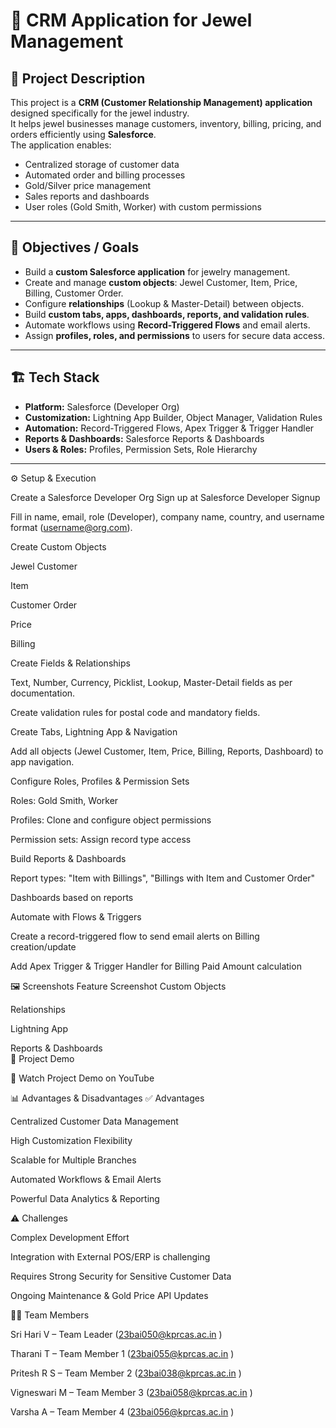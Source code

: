 # 💎 CRM Application for Jewel Management

## 📖 Project Description
This project is a **CRM (Customer Relationship Management) application** designed specifically for the jewel industry.  
It helps jewel businesses manage customers, inventory, billing, pricing, and orders efficiently using **Salesforce**.  
The application enables:
- Centralized storage of customer data
- Automated order and billing processes
- Gold/Silver price management
- Sales reports and dashboards
- User roles (Gold Smith, Worker) with custom permissions

---

## 🎯 Objectives / Goals
- Build a **custom Salesforce application** for jewelry management.
- Create and manage **custom objects**: Jewel Customer, Item, Price, Billing, Customer Order.
- Configure **relationships** (Lookup & Master-Detail) between objects.
- Build **custom tabs, apps, dashboards, reports, and validation rules**.
- Automate workflows using **Record-Triggered Flows** and email alerts.
- Assign **profiles, roles, and permissions** to users for secure data access.

---

## 🏗️ Tech Stack
- **Platform:** Salesforce (Developer Org)
- **Customization:** Lightning App Builder, Object Manager, Validation Rules
- **Automation:** Record-Triggered Flows, Apex Trigger & Trigger Handler
- **Reports & Dashboards:** Salesforce Reports & Dashboards
- **Users & Roles:** Profiles, Permission Sets, Role Hierarchy

---

⚙️ Setup & Execution

Create a Salesforce Developer Org
Sign up at Salesforce Developer Signup

Fill in name, email, role (Developer), company name, country, and username format (username@org.com).

Create Custom Objects

Jewel Customer

Item

Customer Order

Price

Billing

Create Fields & Relationships

Text, Number, Currency, Picklist, Lookup, Master-Detail fields as per documentation.

Create validation rules for postal code and mandatory fields.

Create Tabs, Lightning App & Navigation

Add all objects (Jewel Customer, Item, Price, Billing, Reports, Dashboard) to app navigation.

Configure Roles, Profiles & Permission Sets

Roles: Gold Smith, Worker

Profiles: Clone and configure object permissions

Permission sets: Assign record type access

Build Reports & Dashboards

Report types: "Item with Billings", "Billings with Item and Customer Order"

Dashboards based on reports

Automate with Flows & Triggers

Create a record-triggered flow to send email alerts on Billing creation/update

Add Apex Trigger & Trigger Handler for Billing Paid Amount calculation

🖼️ Screenshots
Feature	Screenshot
Custom Objects	

Relationships	

Lightning App	

Reports & Dashboards	
🎥 Project Demo

🔗 Watch Project Demo on YouTube

📊 Advantages & Disadvantages
✅ Advantages

Centralized Customer Data Management

High Customization Flexibility

Scalable for Multiple Branches

Automated Workflows & Email Alerts

Powerful Data Analytics & Reporting

⚠️ Challenges

Complex Development Effort

Integration with External POS/ERP is challenging

Requires Strong Security for Sensitive Customer Data

Ongoing Maintenance & Gold Price API Updates

👨‍💻 Team Members

Sri Hari V – Team Leader (23bai050@kprcas.ac.in
)

Tharani T – Team Member 1 (23bai055@kprcas.ac.in
)

Pritesh R S – Team Member 2 (23bai038@kprcas.ac.in
)

Vigneswari M – Team Member 3 (23bai058@kprcas.ac.in
)

Varsha A – Team Member 4 (23bai056@kprcas.ac.in
)
